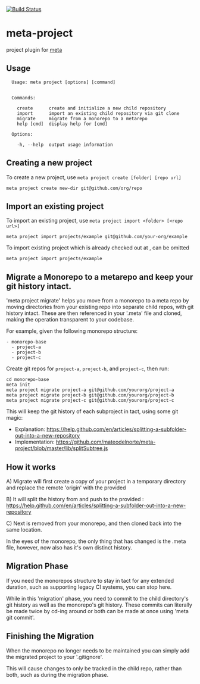 [![Build Status](https://travis-ci.com/mateodelnorte/meta-project.svg?branch=master)](https://travis-ci.com/mateodelnorte/meta-project)

# meta-project

project plugin for [meta](https://github.com/mateodelnorte/meta)

## Usage

```
  Usage: meta project [options] [command]


  Commands:

    create      create and initialize a new child repository
    import      import an existing child repository via git clone
    migrate     migrate from a monorepo to a metarepo
    help [cmd]  display help for [cmd]

  Options:

    -h, --help  output usage information

```

## Creating a new project

To create a new project, use `meta project create [folder] [repo url]`

```
meta project create new-dir git@github.com/org/repo
```

## Import an existing project

To import an existing project, use `meta project import <folder> [<repo url>]`

```
meta project import projects/example git@github.com/your-org/example
```

To import existing project which is already checked out at <folder>, <repo-url> can be omitted

```
meta project import projects/example
```

## Migrate a Monorepo to a metarepo and keep your git history intact.

'meta project migrate' helps you move from a monorepo to a meta repo by moving directories from
your existing repo into separate child repos, with git history intact. These are then referenced in
your '.meta' file and cloned, making the operation transparent to your codebase.

For example, given the following monorepo structure:

```
- monorepo-base
  - project-a
  - project-b
  - project-c
```

Create git repos for `project-a`, `project-b`, and `project-c`, then run:

```
cd monorepo-base
meta init
meta project migrate project-a git@github.com/yourorg/project-a
meta project migrate project-b git@github.com/yourorg/project-b
meta project migrate project-c git@github.com/yourorg/project-c
```

This will keep the git history of each subproject in tact, using some git magic:
* Explanation: https://help.github.com/en/articles/splitting-a-subfolder-out-into-a-new-repository
* Implementation: https://github.com/mateodelnorte/meta-project/blob/master/lib/splitSubtree.js

## How it works

A) Migrate will first create a copy of your project in a temporary directory and replace the remote
'origin' with the provided <childRepoUrl>

B) It will split the history from <destFolder> and push to the provided <childRepo>:
https://help.github.com/en/articles/splitting-a-subfolder-out-into-a-new-repository

C) Next <destFolder> is removed from your monorepo, and then cloned back into the same location.

In the eyes of the monorepo, the only thing that has changed is the .meta file, however, <destFolder>
now also has it's own distinct history.

## Migration Phase

If you need the monorepos structure to stay in tact for any extended duration, such as supporting legacy CI
systems, you can stop here.

While in this 'migration' phase, you need to commit to the child directory's git history as well as the
monorepo's git history. These commits can literally be made twice by cd-ing around or both can be made
at once using 'meta git commit'.

## Finishing the Migration

When the monorepo no longer needs to be maintained you can simply add the migrated project to your '.gitignore'.

This will cause changes to only be tracked in the child repo, rather than both, such as during the migration phase.
